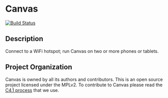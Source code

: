 # Canvas

[![Build Status](https://travis-ci.org/codejockey/canvas.svg?branch=master)](https://travis-ci.org/codejockey/canvas)

## Description

Connect to a WiFi hotspot; run Canvas on two or more phones or tablets.

## Project Organization

Canvas is owned by all its authors and contributors. This is an open source project licensed under the MPLv2. To contribute to Canvas please read the [C4.1 process](http://rfc.zeromq.org/spec:22) that we use.
